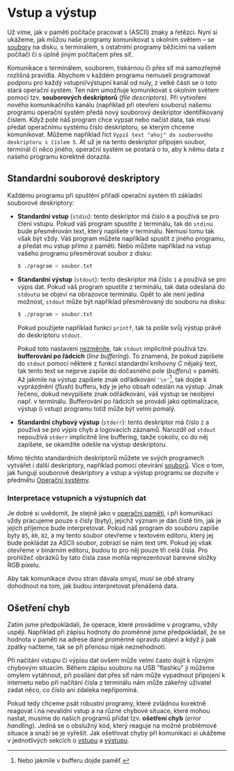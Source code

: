 # Vstup a výstup
Už víme, jak v paměti počítače pracovat s (ASCII) znaky a řetězci. Nyní si ukážeme, jak můžou naše
programy komunikovat s okolním světem – se [soubory](../soubory.md) na disku, s terminálem, s
ostatními programy běžícími na vašem počítači či s úplně jiným počítačem přes síť.

Komunikace s terminálem, souborem, tiskárnou či přes síť má samozřejmě rozlišná pravidla. Abychom v
každém programu nemuseli programovat podporu pro každý vstupní/výstupní kanál od nuly, z velké části
se o toto stará operační systém. Ten nám umožňuje komunikovat s okolním světem pomocí tzv.
**souborových deskriptorů** (*file descriptors*). Při vytvoření nového komunikačního kanálu
(například při otevření souboru) našemu programu operační systém předá nový souborový deskriptor
identifikovaný číslem. Když poté náš program chce vypsat nebo načíst data, tak musí předat operačnímu
systému číslo deskriptoru, se kterým chceme komunikovat. Můžeme například říct `Vypiš text "ahoj" do
souborového deskriptoru s číslem 5`. Ať už je na tento deskriptor připojen soubor, terminál či něco
jiného, operační systém se postará o to, aby k němu data z našeho programu korektně dorazila.

## Standardní souborové deskriptory
Každému programu při spuštění přiřadí operační systém tři základní souborové deskriptory:
- **Standardní vstup** (`stdin`): tento deskriptor má číslo `0` a používá se pro čtení vstupu.
Pokud váš program spustíte z terminálu, tak do `stdin`u bude přesměrován text, který napíšete v
terminálu. Nemusí tomu tak však být vždy. Váš program můžete například spustit z jiného programu, a
předat mu vstup přímo z paměti. Nebo můžete například na vstup vašeho programu přesměrovat soubor z
disku:
    ```bash
    $ ./program < soubor.txt
    ```
- **Standardní výstup** (`stdout`): tento deskriptor má číslo `1` a používá se pro výpis dat. Pokud
váš program spustíte z terminálu, tak data odeslaná do `stdout`u se objeví na obrazovce terminálu.
Opět to ale není jediná možnost, `stdout` může být například přesměrovaný do souboru na disku:
    ```bash
    $ ./program > soubor.txt
    ```
    Pokud použijete například funkci `printf`, tak ta pošle svůj výstup právě do deskriptoru `stdout`.
    
    Pokud toto nastavení [nezměníte](https://devdocs.io/c/io/setvbuf), tak `stdout` implicitně používá 
    tzv. **bufferování po řádcích** (*line buffering*). To znamená, že pokud zapíšete do `stdout`
    pomocí některé z funkcí standardní knihovny *C* nějaký text, tak tento text se nejprve zapíše
    do dočasného pole (*bufferu*) v paměti. Až jakmile na výstup zapíšete znak odřádkování `'\n'`[^1],
    tak dojde k vyprázdnění (*flush*) bufferu, kdy je jeho obsah odeslán na výstup. Jinak řečeno,
    dokud nevypíšete znak odřádkování, váš výstup se neobjeví např. v terminálu. Bufferování po
    řádcích se provádí jako optimalizace, výstup (i vstup) programu totiž může být velmi pomalý.
- **Standardní chybový výstup** (`stderr`): tento deskriptor má číslo `2` a používá se pro výpis
chyb a logovacích záznamů. Narozdíl od `stdout` nepoužívá `stderr` implicitně line buffering, takže
cokoliv, co do něj zapíšete, se okamžite odešle na výstup deskriptoru.

[^1]: Nebo jakmile v bufferu dojde paměť.

Mimo těchto standardních deskriptorů můžete ve svých programech vytvářet i další deskriptory,
například pomocí otevírání [souborů](../soubory.md). Více o tom, jak fungují souborové deskriptory
a vstup a výstup programu se dozvíte v předmětu
[Operační systémy](http://poli.cs.vsb.cz/edu/osy/osnova.html).

### Interpretace vstupních a výstupních dat
Je dobré si uvědomit, že stejně jako v [operační paměti](../../uvod/pamet.md), i při komunikaci vždy
pracujeme pouze s čísly (byty), jejichž význam je dán čistě tím, jak je jejich příjemce bude interpretovat.
Pokud náš program do souboru zapíše byty `85`, `80`, `82`, a my tento soubor otevřeme v textovém
editoru, který jej bude pokládat za ASCII soubor, zobrazí se nám text `UPR`. Pokud jej však otevřeme
v binárním editoru, budou to pro něj pouze tři celá čísla. Pro prohlížeč obrázků by tato čísla zase
mohla reprezentovat barevné složky RGB pixelu.

Aby tak komunikace dvou stran dávala smysl, musí se obě strany dohodnout na tom, jak budou
interpretovat přenášená data. 

## Ošetření chyb
Zatím jsme předpokládali, že operace, které provádíme v programu, vždy uspějí. Například při zápisu
hodnoty do proměnné jsme předpokládali, že se hodnota v paměti na adrese dané proměnné opravdu objeví
a když ji pak zpátky načteme, tak se při přenosu nijak neznehodnotí.

Při načítání vstupu či výpisu dat ovšem může velmi často dojít k různým chybovým situacím.
Během zápisu souboru na USB "flashku" ji můžeme omylem vytáhnout, při posílání dat přes síť nám může
vypadnout připojení k internetu nebo při načítání čísla z terminálu nám může zákeřný uživatel zadat
něco, co číslo ani zdaleka nepřipomíná.

Pokud tedy chceme psát robustní programy, které zvládnou korektně reagovat i na nevalidní vstup a
na různé chybové situace, které mohou nastat, musíme do našich programů přidat tzv.
**ošetření chyb** (*error handling*). Jedná se o obslužný kód, který reaguje na možné problémové
situace a snaží se je vyřešit. Jak ošetřovat chyby při komunikaci si ukážeme v jednotlivých sekcích
o [vstupu](vstup.md) a [výstupu](vystup.md).
